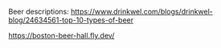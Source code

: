 Beer descriptions: https://www.drinkwel.com/blogs/drinkwel-blog/24634561-top-10-types-of-beer

https://boston-beer-hall.fly.dev/